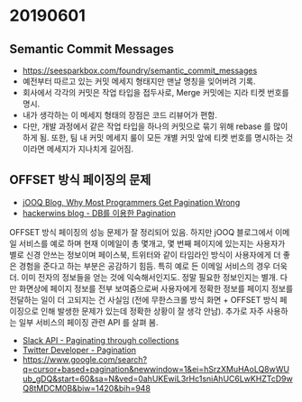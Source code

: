 # 20190601

## Semantic Commit Messages

- https://seesparkbox.com/foundry/semantic_commit_messages
- 예전부터 따르고 있는 커밋 메세지 형태지만 맨날 명칭을 잊어버려 기록.
- 회사에서 각각의 커밋은 작업 타입을 접두사로, Merge 커밋에는 지라 티켓 번호를 명시. 
- 내가 생각하는 이 메세지 형태의 장점은 코드 리뷰어가 편함.
- 다만, 개발 과정에서 같은 작업 타입을 하나의 커밋으로 묶기 위해 rebase 를 많이 하게 됨. 또한, 팀 내 커밋 메세지 룰이 모든 개별 커밋 앞에 티켓 번호를 명시하는 것이라면 메세지가 지나치게 길어짐.



## OFFSET 방식 페이징의 문제

- [jOOQ Blog, Why Most Programmers Get Pagination Wrong](https://blog.jooq.org/2016/08/10/why-most-programmers-get-pagination-wrong/)
- [hackerwins blog  - DB를 이용한 Pagination](https://hackerwins.github.io/2019-05-24/db-pagination)

OFFSET 방식 페이징의 성능 문제가 잘 정리되어 있음. 하지만 jOOQ 블로그에서 이메일 서비스를 예로 하며 현재 이메일이 총 몇개고, 몇 번째 페이지에 있는지는 사용자가 별로 신경 안쓰는 정보이며 페이스북, 트위터와 같이 타임라인 방식이 사용자에게 더 좋은 경험을 준다고 하는 부분은 공감하기 힘듬. 특히 예로 든 이메일 서비스의 경우 더욱 더. 이미 전자의 정보들을 얻는 것에 익숙해서인지도. 정말 필요한 정보인지는 별개. 다만 화면상에 페이지 정보를 전부 보여줌으로써 사용자에게 정확한 정보를 페이지 정보를 전달하는 일이 더 고되지는 건 사실임 (전에 무한스크롤 방식 화면 + OFFSET 방식 페이징으로 인해 발생한 문제가 있는데 정확한 상황이 잘 생각 안남). 추가로 자주 사용하는 일부 서비스의 페이징 관련 API 를 살펴 봄.

- [Slack API - Paginating through collections](https://api.slack.com/docs/pagination#cursors)
- [Twitter Developer - Pagination](https://developer.twitter.com/en/docs/ads/general/guides/pagination.html)
- https://www.google.com/search?q=cursor+based+pagination&newwindow=1&ei=hSrzXMuHAoLQ8wWUub_gDQ&start=60&sa=N&ved=0ahUKEwiL3rHc1sniAhUC6LwKHZTcD9wQ8tMDCM0B&biw=1420&bih=948
